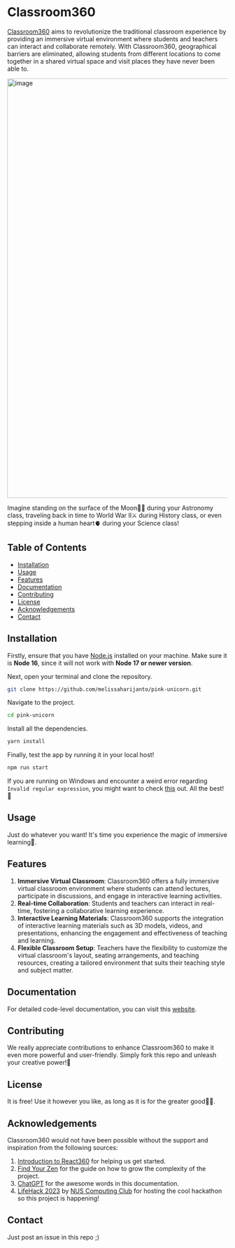 # Classroom360

[Classroom360](https://classroom-360.netlify.app/) aims to revolutionize the traditional classroom experience by providing an immersive virtual environment where students and teachers can interact and collaborate remotely. With Classroom360, geographical barriers are eliminated, allowing students from different locations to come together in a shared virtual space and visit places they have never been able to.

<img width="960" alt="image" src="https://github.com/florentianayuwono/pink-unicorn/assets/76247368/1542e39b-3384-465a-b2aa-93e56d41908d">

Imagine standing on the surface of the Moon🧑‍🚀 during your Astronomy class, traveling back in time to World War II⚔️ during History class, or even stepping inside a human heart🫀 during your Science class!

## Table of Contents

- [Installation](#installation)
- [Usage](#usage)
- [Features](#features)
- [Documentation](#documentation)
- [Contributing](#contributing)
- [License](#license)
- [Acknowledgements](#acknowledgements)
- [Contact](#contact)

## Installation

Firstly, ensure that you have [Node.js](https://nodejs.org/en/download/) installed on your machine. Make sure it is **Node 16**, since it will not work with **Node 17 or newer version**.

Next, open your terminal and clone the repository.
```bash
git clone https://github.com/melissaharijanto/pink-unicorn.git
```

Navigate to the project.
```bash
cd pink-unicorn
```

Install all the dependencies.
```bash
yarn install
```

Finally, test the app by running it in your local host!
```bash
npm run start
```

If you are running on Windows and encounter a weird error regarding `Invalid regular expression`, you might want to check [this](https://stackoverflow.com/questions/58120990/how-to-resolve-the-error-on-react-native-start) out. All the best!🥰

## Usage
Just do whatever you want! It's time you experience the magic of immersive learning🧭.

## Features
1. **Immersive Virtual Classroom**: Classroom360 offers a fully immersive virtual classroom environment where students can attend lectures, participate in discussions, and engage in interactive learning activities.
2. **Real-time Collaboration**: Students and teachers can interact in real-time, fostering a collaborative learning experience.
3. **Interactive Learning Materials**: Classroom360 supports the integration of interactive learning materials such as 3D models, videos, and presentations, enhancing the engagement and effectiveness of teaching and learning.
4. **Flexible Classroom Setup**: Teachers have the flexibility to customize the virtual classroom's layout, seating arrangements, and teaching resources, creating a tailored environment that suits their teaching style and subject matter.

## Documentation
For detailed code-level documentation, you can visit this [website](https://pink-unicorn-documentation.vercel.app/).

## Contributing
We really appreciate contributions to enhance Classroom360 to make it even more powerful and user-friendly. Simply fork this repo and unleash your creative power!🚀

## License
It is free! Use it however you like, as long as it is for the greater good🫶🏿.

## Acknowledgements
Classroom360 would not have been possible without the support and inspiration from the following sources:

1. [Introduction to React360](https://www.digitalocean.com/community/tutorials/react-react-360) for helping us get started.
2. [Find Your Zen](https://medium.com/hackernoon/virtual-reality-with-react-360-ce24b611f0f5) for the guide on how to grow the complexity of the project.
3. [ChatGPT](https://openai.com/blog/chatgpt) for the awesome words in this documentation.
4. [LifeHack 2023](https://lifehack-23.devpost.com/) by [NUS Computing Club](https://nuscomputing.com/) for hosting the cool hackathon so this project is happening! 

## Contact
Just post an issue in this repo ;)
